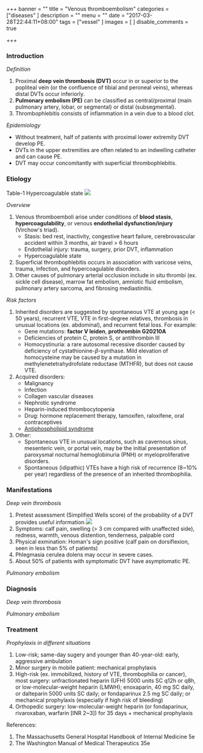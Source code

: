+++
banner = ""
title = "Venous thromboembolism"
categories = ["diseases"
]
description = ""
menu = ""
date = "2017-03-28T22:44:11+08:00"
tags = ["vessel"
]
images = [
]
disable_comments = true

+++
### Introduction
_Definition_

1. Proximal **deep vein thrombosis (DVT)** occur in or superior to the popliteal vein (or the confluence of tibial and peroneal veins), whereas distal DVTs occur inferiorly.
2. **Pulmonary embolism (PE)** can be classified as central/proximal (main pulmonary artery, lobar, or segmental) or distal (subsegmental).
3. Thrombophlebitis consists of inflammation in a vein due to a blood clot.

_Epidemiology_

- Without treatment, half of patients with proximal lower extremity DVT develop PE.
- DVTs in the upper extremities are often related to an indwelling catheter and can cause PE.
- DVT may occur concomitantly with superficial thrombophlebitis.

<!--more-->
### Etiology
Table-1 Hypercoagulable state
![](/img/VTE_1.png)

_Overview_

1. Venous thromboemboli arise under conditions of **blood stasis**, **hypercoagulability**, or venous **endothelial dysfunction/injury** (Virchow's triad).
    - Stasis: bed rest, inactivity, congestive heart failure, cerebrovascular accident within 3 months, air travel > 6 hours
    - Endothelial injury: trauma, surgery, prior DVT, inflammation
    - Hypercoagulable state
2. Superficial thrombophlebitis occurs in association with varicose veins, trauma, infection, and hypercoagulable disorders.
3. Other causes of pulmonary arterial occlusion include in situ thrombi (ex. sickle cell disease), marrow fat embolism, amniotic fluid embolism, pulmonary artery sarcoma, and fibrosing mediastinitis.

_Risk factors_

1. Inherited disorders are suggested by spontaneous VTE at young age (< 50 years), recurrent VTE, VTE in first-degree relatives, thrombosis in unusual locations (ex. abdominal), and recurrent fetal loss. For example:
    - Gene mutations: **factor V leiden**, **prothrombin G20210A**
    - Deficiencies of protein C, protein S, or antithrombin III
    - Homocystinuria: a rare autosomal recessive disorder caused by deficiency of cystathionine-$\beta$-synthase. Mild elevation of homocysteine may be caused by a mutation in methylenetetrahydrofolate reductase (MTHFR), but does not cause VTE.
2. Acquired disorders:
    - Malignancy
    - Infection
    - Collagen vascular diseases
    - Nephrotic syndrome
    - Heparin-induced thrombocytopenia
    - Drug: hormone replacement therapy, tamoxifen, raloxifene, oral contraceptives
    - [Antiphospholipid syndrome]()
3. Other:
    - Spontaneous VTE in unusual locations, such as cavernous sinus, mesenteric vein, or portal vein, may be the initial presentation of paroxysmal nocturnal hemoglobinuria (PNH) or myeloproliferative disorders.
    - Spontaneous (idipathic) VTEs have a high risk of recurrence (8~10% per year) regardless of the presence of an inherited thrombophilia.

### Manifestations
_Deep vein thrombosis_

1. Pretest assessment (Simplified Wells score) of the probability of a DVT provides useful information.![](/img/VTE_3.png)
2. Symptoms: calf pain, swelling (> 3 cm compared with unaffected side), redness, warmth, venous distention, tenderness, palpable cord
3. Physical exmination: Homan's sign positive (calf pain on dorsiflexion, seen in less than 5% of patients)
4. Phlegmasia cerulea dolens may occur in severe cases.
5. About 50% of patients with symptomatic DVT have asymptomatic PE.

_Pulmonary embolism_

### Diagnosis
_Deep vein thrombosis_


_Pulmonary embolism_

### Treatment
_Prophylaxis in different situations_

1. Low-risk; same-day sugery and younger than 40-year-old: early, aggressive ambulation
2. Minor surgery in mobile patient: mechanical prophylaxis
3. High-risk (ex. immobilized, history of VTE, thrombophilia or cancer), most surgery: unfractionated heparin (UFH) 5000 units SC q12h or q8h, or low-molecular-weight heparin (LMWH); enoxaparin, 40 mg SC daily, or dalteparin 5000 units SC daily; or fondaparinux 2.5 mg SC daily; or mechanical prophylaxis (especially if high risk of bleeding)
4. Orthopedic surgery: low-molecular-weight heparin (or fondaparinux, rivaroxaban, warfarin [INR 2~3]) for 35 days + mechanical prophylaxis

References:

1. The Massachusetts General Hospital Handbook of Internal Medicine 5e
2. The Washington Manual of Medical Therapeutics 35e
